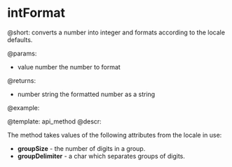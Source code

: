 intFormat
=============

@short: converts a number into integer and formats according to the locale defaults.
	

@params:
-	value	number	the number to format

@returns:
-	number	string	the formatted number as a string
	

@example:


@template:	api_method
@descr:

The method takes values of the following attributes from the locale in use:

- **groupSize** - the number of digits in a group.
- **groupDelimiter** - a char which separates groups of digits. 
